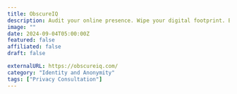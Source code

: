 ```yaml
---
title: ObscureIQ
description: Audit your online presence. Wipe your digital footprint. Breath easier.
image: ""
date: 2024-09-04T05:00:00Z
featured: false
affiliated: false
draft: false

externalURL: https://obscureiq.com/
category: "Identity and Anonymity"
tags: ["Privacy Consultation"]
---
```

